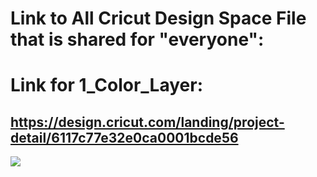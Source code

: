 # Link to All Cricut Design Space File that is shared for "everyone":

# Link for 1_Color_Layer:
## https://design.cricut.com/landing/project-detail/6117c77e32e0ca0001bcde56

<img src="https://github.com/GadgetAngel/Cricut_Voron_Logos/blob/main/images/Cricut_Voron0.1or0.0_Logo_DeckPanel_1Layer_Height_5.6inxWidth_7.4in.png?raw=true" />
